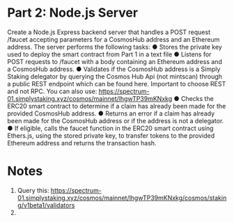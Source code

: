 # Part 2: Node.js Server

Create a Node.js Express backend server that handles a POST request /faucet accepting
parameters for a CosmosHub address and an Ethereum address. The server performs the following
tasks:
● Stores the private key used to deploy the smart contract from Part 1 in a text file
● Listens for POST requests to /faucet with a body containing an Ethereum address and a
CosmosHub address.
● Validates if the CosmosHub address is a Simply Staking delegator by querying the Cosmos Hub
Api (not mintscan) through a public REST endpoint which can be found here. Important to
choose REST and not RPC.
You can also use:
https://spectrum-01.simplystaking.xyz/cosmos/mainnet/lhgwTP39mKNxkg
● Checks the ERC20 smart contract to determine if a claim has already been made for the
provided CosmosHub address.
● Returns an error if a claim has already been made for the CosmosHub address or if the address
is not a delegator.
● If eligible, calls the faucet function in the ERC20 smart contract using Ethers.js, using the stored
private key, to transfer tokens to the provided Ethereum address and returns the transaction
hash.


# Notes

1. Query this: https://spectrum-01.simplystaking.xyz/cosmos/mainnet/lhgwTP39mKNxkg/cosmos/staking/v1beta1/validators
2. 